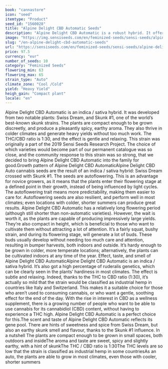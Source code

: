 ```yaml
---
book: "cannastore"
icon: "seed"
itemtype: "Product"
seed_id: "1560028"
title: "Alpine Delight CBD Automatic Seeds"
description: "Alpine Delight CBD Automatic is a robust hybrid. It offers a mild high, with a THC/CBD ratio of 1:30. It delivers big yields and a relaxing, gentle high."
image: "https://img.sensiseeds.com/en/feminized-seeds/sensi-seeds/alpine-delight-cbd-automatic-image.png"
slug: "/en-alpine-delight-cbd-automatic-seeds"
url: "https://sensiseeds.com/en/feminized-seeds/sensi-seeds/alpine-delight-cbd-automatic?a_aid=cannastore"
price: 97.5
currency: "eur"
number_of_seeds: 10
category: "Feminized Seeds"
flowering_min: 63
flowering_max: 65
strain_type: "Auto"
climate_zone: "Cool /Cold"
yield: "Heavy Yield"
heigh_gain: "Compact plant"
locale: "en"
---
```

Alpine Delight CBD Automatic is an indica / sativa hybrid. It was developed from two notable plants: Swiss Dream, and Skunk #1, one of the world’s best-known skunk strains. The plants are compact enough to be grown discreetly, and produce a pleasantly spicy, earthy aroma. They also thrive in colder climates and generate heavy yields without too much work. The THC/CBD ratio is 1:30, and the effect is gentle and relaxing. This strain was originally a part of the 2019 Sensi Seeds Research Project. The choice of which varieties would become part of our permanent catalogue was so close, and the community response to this strain was so strong, that we decided to bring Alpine Delight CBD Automatic into the family for good.Growth pattern of Alpine Delight CBD AutomaticAlpine Delight CBD Auto cannabis seeds are the result of an indica / sativa hybrid: Swiss Dream crossed with Skunk #1. The seeds are autoflowering. This is an advantage for novice growers, as it means that the plants enter their flowering stage at a defined point in their growth, instead of being influenced by light cycles. The autoflowering trait means more predictability, making them easier to care for. Autoflowering seeds are also resilient, and perform well in most climates; even locations with colder, shorter summers can produce great results. Alpine Delight CBD Automatic has a relatively long flowering period (although still shorter than non-automatic varieties). However, the wait is worth it, as the plants are capable of producing impressively large yields. They’re also compact in height, which is beneficial to those who want to cultivate them without attracting a lot of attention. It’s a fairly squat, bushy strain, and during its flowering stage, will generate a lot of buds. These buds usually develop without needing too much care and attention, resulting in bumper harvests, both indoors and outside. It’s hardy enough to be grown in colder, more temperate locations; alternatively, the plants can be cultivated indoors at any time of the year. Effect, taste, and smell of Alpine Delight CBD AutomaticAlpine Delight CBD Automatic is an indica / sativa hybrid. It’s also got a high percentage of ruderalis genetics, which can be clearly seen in the plants’ hardiness in most climates. The effect is subtle and relaxing. Indeed, thanks to the THC to CBD ratio (1:30), it’s actually so mild that the strain would be classified as industrial hemp in countries like Italy and Switzerland. This makes it a suitable choice for those who aren’t used to consuming cannabis, or who want a gentle, soothing effect for the end of the day. With the rise in interest in CBD as a wellness supplement, there is a growing number of people who want to be able to use cannabis for its cannabidiol (CBD) content, without having to experience a THC high. Alpine Delight CBD Automatic is a perfect choice for this.The scent and taste of Alpine Delight CBD Automatic reflects its gene pool. There are hints of sweetness and spice from Swiss Dream, but also an earthy skunk smell and flavour, thanks to the Skunk #1 influence. In a nutshell The plants are compact enough to be grown in small spaces, both outdoors and insideThe aroma and taste are sweet, spicy and slightly earthy, with a hint of skunkThe THC / CBD ratio is 1:30The THC levels are so low that the strain is classified as industrial hemp in some countriesAs an auto, the plants are able to grow in most climates, even those with cooler, shorter summers
